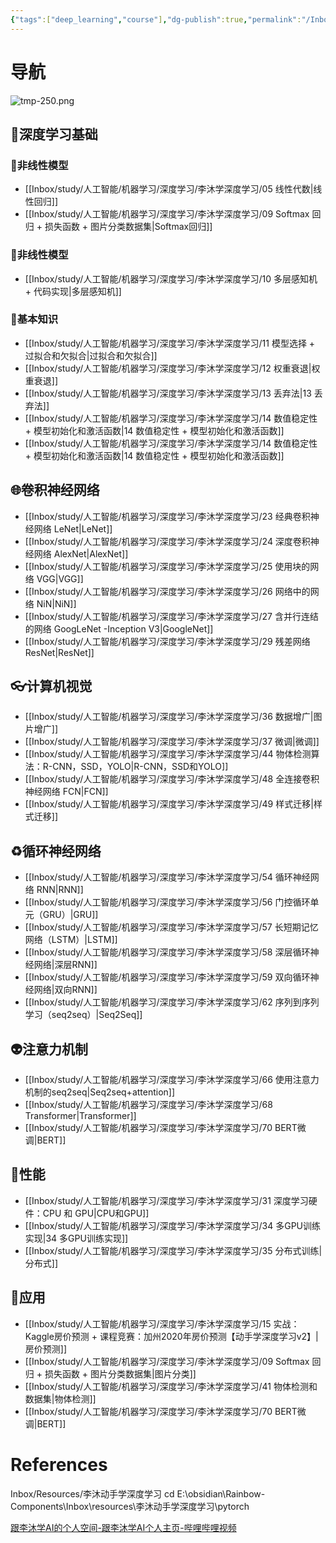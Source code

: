 ```yaml
---
{"tags":["deep_learning","course"],"dg-publish":true,"permalink":"/Inbox/study/人工智能/机器学习/深度学习/李沐学深度学习/导航/","dgPassFrontmatter":true}
---
```


# 导航

![tmp-250.png](/img/user/Assets/attachments/tmp/tmp-250.png)

## 🔗深度学习基础
### 🍉非线性模型
- [[Inbox/study/人工智能/机器学习/深度学习/李沐学深度学习/05 线性代数\|线性回归]]
- [[Inbox/study/人工智能/机器学习/深度学习/李沐学深度学习/09 Softmax 回归 + 损失函数 + 图片分类数据集\|Softmax回归]]
### 🌽非线性模型
- [[Inbox/study/人工智能/机器学习/深度学习/李沐学深度学习/10 多层感知机 + 代码实现\|多层感知机]]
### 🥕基本知识
- [[Inbox/study/人工智能/机器学习/深度学习/李沐学深度学习/11 模型选择 + 过拟合和欠拟合\|过拟合和欠拟合]]
- [[Inbox/study/人工智能/机器学习/深度学习/李沐学深度学习/12 权重衰退\|权重衰退]]
- [[Inbox/study/人工智能/机器学习/深度学习/李沐学深度学习/13 丢弃法\|13 丢弃法]]
- [[Inbox/study/人工智能/机器学习/深度学习/李沐学深度学习/14 数值稳定性 + 模型初始化和激活函数\|14 数值稳定性 + 模型初始化和激活函数]]
- [[Inbox/study/人工智能/机器学习/深度学习/李沐学深度学习/14 数值稳定性 + 模型初始化和激活函数\|14 数值稳定性 + 模型初始化和激活函数]]
## 🌐卷积神经网络
- [[Inbox/study/人工智能/机器学习/深度学习/李沐学深度学习/23 经典卷积神经网络 LeNet\|LeNet]]
- [[Inbox/study/人工智能/机器学习/深度学习/李沐学深度学习/24 深度卷积神经网络 AlexNet\|AlexNet]]
- [[Inbox/study/人工智能/机器学习/深度学习/李沐学深度学习/25 使用块的网络 VGG\|VGG]]
- [[Inbox/study/人工智能/机器学习/深度学习/李沐学深度学习/26 网络中的网络 NiN\|NiN]]
- [[Inbox/study/人工智能/机器学习/深度学习/李沐学深度学习/27 含并行连结的网络 GoogLeNet -Inception V3\|GoogleNet]]
- [[Inbox/study/人工智能/机器学习/深度学习/李沐学深度学习/29 残差网络 ResNet\|ResNet]]
## 👓计算机视觉
- [[Inbox/study/人工智能/机器学习/深度学习/李沐学深度学习/36 数据增广\|图片增广]]
- [[Inbox/study/人工智能/机器学习/深度学习/李沐学深度学习/37 微调\|微调]]
- [[Inbox/study/人工智能/机器学习/深度学习/李沐学深度学习/44 物体检测算法：R-CNN，SSD，YOLO\|R-CNN，SSD和YOLO]]
- [[Inbox/study/人工智能/机器学习/深度学习/李沐学深度学习/48 全连接卷积神经网络 FCN\|FCN]]
- [[Inbox/study/人工智能/机器学习/深度学习/李沐学深度学习/49 样式迁移\|样式迁移]]
## ♻️循环神经网络
- [[Inbox/study/人工智能/机器学习/深度学习/李沐学深度学习/54 循环神经网络 RNN\|RNN]]
- [[Inbox/study/人工智能/机器学习/深度学习/李沐学深度学习/56 门控循环单元（GRU）\|GRU]]
- [[Inbox/study/人工智能/机器学习/深度学习/李沐学深度学习/57 长短期记忆网络（LSTM）\|LSTM]]
- [[Inbox/study/人工智能/机器学习/深度学习/李沐学深度学习/58 深层循环神经网络\|深层RNN]]
- [[Inbox/study/人工智能/机器学习/深度学习/李沐学深度学习/59 双向循环神经网络\|双向RNN]]
- [[Inbox/study/人工智能/机器学习/深度学习/李沐学深度学习/62 序列到序列学习（seq2seq）\|Seq2Seq]]
## 👽注意力机制
- [[Inbox/study/人工智能/机器学习/深度学习/李沐学深度学习/66 使用注意力机制的seq2seq\|Seq2seq+attention]]
- [[Inbox/study/人工智能/机器学习/深度学习/李沐学深度学习/68 Transformer\|Transformer]]
- [[Inbox/study/人工智能/机器学习/深度学习/李沐学深度学习/70 BERT微调\|BERT]]
## 🧩性能
- [[Inbox/study/人工智能/机器学习/深度学习/李沐学深度学习/31 深度学习硬件：CPU 和 GPU\|CPU和GPU]]
- [[Inbox/study/人工智能/机器学习/深度学习/李沐学深度学习/34 多GPU训练实现\|34 多GPU训练实现]]
- [[Inbox/study/人工智能/机器学习/深度学习/李沐学深度学习/35 分布式训练\|分布式]]
## 📱应用
- [[Inbox/study/人工智能/机器学习/深度学习/李沐学深度学习/15  实战：Kaggle房价预测 + 课程竞赛：加州2020年房价预测【动手学深度学习v2】\|房价预测]]
- [[Inbox/study/人工智能/机器学习/深度学习/李沐学深度学习/09 Softmax 回归 + 损失函数 + 图片分类数据集\|图片分类]]
- [[Inbox/study/人工智能/机器学习/深度学习/李沐学深度学习/41 物体检测和数据集\|物体检测]]
- [[Inbox/study/人工智能/机器学习/深度学习/李沐学深度学习/70 BERT微调\|BERT]]

# References
Inbox/Resources/李沐动手学深度学习
cd E:\obsidian\Rainbow-Components\Inbox\resources\李沐动手学深度学习\pytorch

[跟李沐学AI的个人空间-跟李沐学AI个人主页-哔哩哔哩视频](https://space.bilibili.com/1567748478/lists/358497?type=series)